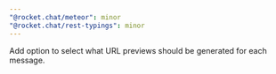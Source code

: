 ```yaml
---
"@rocket.chat/meteor": minor
"@rocket.chat/rest-typings": minor
---
```


Add option to select what URL previews should be generated for each message.
